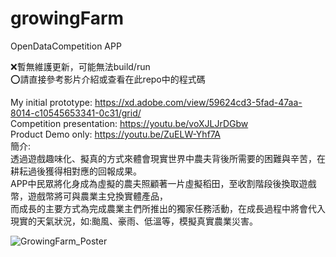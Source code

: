 # growingFarm
OpenDataCompetition APP

❌暫無維護更新，可能無法build/run  
⭕️請直接參考影片介紹或查看在此repo中的程式碼

My initial prototype: https://xd.adobe.com/view/59624cd3-5fad-47aa-8014-c10545653341-0c31/grid/  
Competition presentation: https://youtu.be/voXJLJrDGbw  
Product Demo only: https://youtu.be/ZuELW-Yhf7A  
簡介:  
透過遊戲趣味化、擬真的方式來體會現實世界中農夫背後所需要的困難與辛苦，在耕耘過後獲得相對應的回報成果。  
APP中民眾將化身成為虛擬的農夫照顧著一片虛擬稻田，至收割階段後換取遊戲幣，遊戲幣將可與農業主兌換實體產品，  
而成長的主要方式為完成農業主們所推出的獨家任務活動，在成長過程中將會代入現實的天氣狀況，如:颱風、豪雨、低溫等，模擬真實農業災害。  

![GrowingFarm_Poster](https://user-images.githubusercontent.com/48850203/164614514-c0c01140-df8c-4c6e-a9aa-e86d4109438d.jpg)

